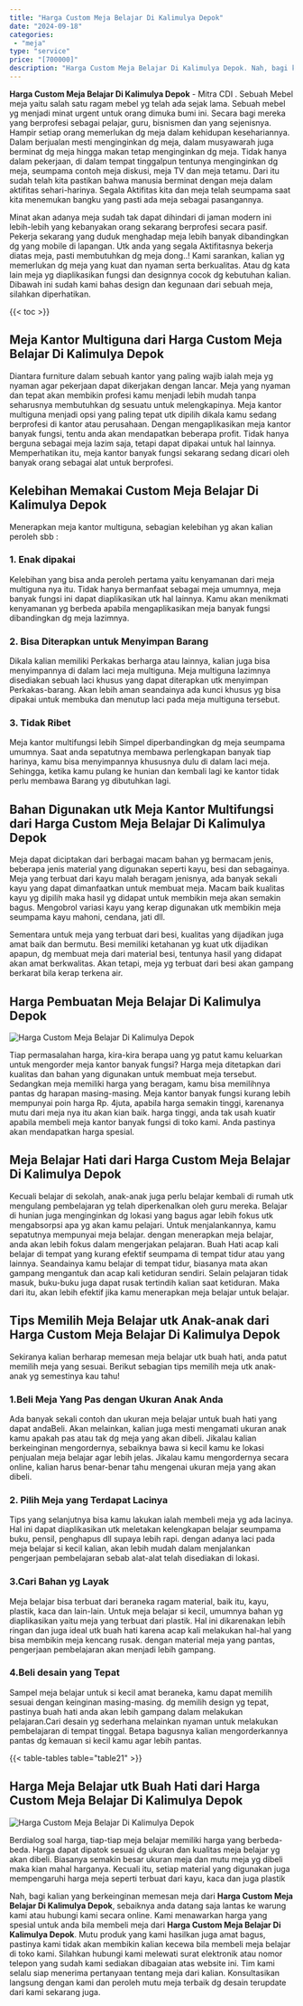 ```yaml
---
title: "Harga Custom Meja Belajar Di Kalimulya Depok"
date: "2024-09-18"
categories:
 - "meja"
type: "service"
price: "[700000]"
description: "Harga Custom Meja Belajar Di Kalimulya Depok. Nah, bagi kalian yang berkeinginan memesan meja dari **Harga Custom Meja Belajar Di Kalimulya Depok**, sebaikny..."
---
```


**Harga Custom Meja Belajar Di Kalimulya Depok** - Mitra CDI . Sebuah Mebel meja yaitu salah satu ragam mebel yg telah ada sejak lama. Sebuah mebel yg menjadi minat urgent untuk orang dimuka bumi ini. Secara bagi mereka yang berprofesi sebagai pelajar, guru, bisnismen dan yang sejenisnya. Hampir setiap orang memerlukan dg meja dalam kehidupan kesehariannya. Dalam berjualan mesti menginginkan dg meja, dalam musyawarah juga berminat dg meja hingga makan tetap menginginkan dg meja. Tidak hanya dalam pekerjaan, di dalam tempat tinggalpun tentunya menginginkan dg meja, seumpama contoh meja diskusi, meja TV dan meja tetamu. Dari itu sudah telah kita pastikan bahwa manusia berminat dengan meja dalam aktifitas sehari-harinya. Segala Aktifitas kita dan meja telah seumpama saat kita menemukan bangku yang pasti ada meja sebagai pasangannya.

Minat akan adanya meja sudah tak dapat dihindari di jaman modern ini lebih-lebih yang kebanyakan orang sekarang berprofesi secara pasif. Pekerja sekarang yang duduk menghadap meja lebih banyak dibandingkan dg yang mobile di lapangan. Utk anda yang segala Aktifitasnya bekerja diatas meja, pasti membutuhkan dg meja dong..! Kami sarankan, kalian yg memerlukan dg meja yang kuat dan nyaman serta berkualitas. Atau dg kata lain meja yg diaplikasikan fungsi dan designnya cocok dg kebutuhan kalian. Dibawah ini sudah kami bahas design dan kegunaan dari sebuah meja, silahkan diperhatikan.

{{< toc >}}

## Meja Kantor Multiguna dari Harga Custom Meja Belajar Di Kalimulya Depok

Diantara furniture dalam sebuah kantor yang paling wajib ialah meja yg nyaman agar pekerjaan dapat dikerjakan dengan lancar. Meja yang nyaman dan tepat akan membikin profesi kamu menjadi lebih mudah tanpa seharusnya membutuhkan dg sesuatu untuk melengkapinya. Meja kantor multiguna menjadi opsi yang paling tepat utk dipilih dikala kamu sedang berprofesi di kantor atau perusahaan. Dengan mengaplikasikan meja kantor banyak fungsi, tentu anda akan mendapatkan beberapa profit. Tidak hanya berguna sebagai meja lazim saja, tetapi dapat dipakai untuk hal lainnya. Memperhatikan itu, meja kantor banyak fungsi sekarang sedang dicari oleh banyak orang sebagai alat untuk berprofesi.

## Kelebihan Memakai Custom Meja Belajar Di Kalimulya Depok

Menerapkan meja kantor multiguna, sebagian kelebihan yg akan kalian peroleh sbb :

### 1\. Enak dipakai

Kelebihan yang bisa anda peroleh pertama yaitu kenyamanan dari meja multiguna nya itu. Tidak hanya bermanfaat sebagai meja umumnya, meja banyak fungsi ini dapat diaplikasikan utk hal lainnya. Kamu akan menikmati kenyamanan yg berbeda apabila mengaplikasikan meja banyak fungsi dibandingkan dg meja lazimnya.

### 2\. Bisa Diterapkan untuk Menyimpan Barang

Dikala kalian memiliki Perkakas berharga atau lainnya, kalian juga bisa menyimpannya di dalam laci meja multiguna. Meja multiguna lazimnya disediakan sebuah laci khusus yang dapat diterapkan utk menyimpan Perkakas-barang. Akan lebih aman seandainya ada kunci khusus yg bisa dipakai untuk membuka dan menutup laci pada meja multiguna tersebut.

### 3\. Tidak Ribet

Meja kantor multifungsi lebih Simpel diperbandingkan dg meja seumpama umumnya. Saat anda sepatutnya membawa perlengkapan banyak tiap harinya, kamu bisa menyimpannya khususnya dulu di dalam laci meja. Sehingga, ketika kamu pulang ke hunian dan kembali lagi ke kantor tidak perlu membawa Barang yg dibutuhkan lagi.

## Bahan Digunakan utk Meja Kantor Multifungsi dari Harga Custom Meja Belajar Di Kalimulya Depok

Meja dapat diciptakan dari berbagai macam bahan yg bermacam jenis, beberapa jenis material yang digunakan seperti kayu, besi dan sebagainya. Meja yang terbuat dari kayu malah beragam jenisnya, ada banyak sekali kayu yang dapat dimanfaatkan untuk membuat meja. Macam baik kualitas kayu yg dipilih maka hasil yg didapat untuk membikin meja akan semakin bagus. Mengobrol variasi kayu yang kerap digunakan utk membikin meja seumpama kayu mahoni, cendana, jati dll.

Sementara untuk meja yang terbuat dari besi, kualitas yang dijadikan juga amat baik dan bermutu. Besi memiliki ketahanan yg kuat utk dijadikan apapun, dg membuat meja dari material besi, tentunya hasil yang didapat akan amat berkwalitas. Akan tetapi, meja yg terbuat dari besi akan gampang berkarat bila kerap terkena air.

## Harga Pembuatan Meja Belajar Di Kalimulya Depok

![Harga Custom Meja Belajar Di Kalimulya Depok](/images/meja/meja-dewasa-014.jpg)

Tiap permasalahan harga, kira-kira berapa uang yg patut kamu keluarkan untuk mengorder meja kantor banyak fungsi? Harga meja ditetapkan dari kualitas dan bahan yang digunakan untuk membuat meja tersebut. Sedangkan meja memiliki harga yang beragam, kamu bisa memilihnya pantas dg harapan masing-masing. Meja kantor banyak fungsi kurang lebih mempunyai poin harga Rp. 4juta, apabila harga semakin tinggi, karenanya mutu dari meja nya itu akan kian baik. harga tinggi, anda tak usah kuatir apabila membeli meja kantor banyak fungsi di toko kami. Anda pastinya akan mendapatkan harga spesial.

## Meja Belajar Hati dari Harga Custom Meja Belajar Di Kalimulya Depok

Kecuali belajar di sekolah, anak-anak juga perlu belajar kembali di rumah utk mengulang pembelajaran yg telah diperkenalkan oleh guru mereka. Belajar di hunian juga menginginkan dg lokasi yang bagus agar lebih fokus utk mengabsorpsi apa yg akan kamu pelajari. Untuk menjalankannya, kamu sepatutnya mempunyai meja belajar. dengan menerapkan meja belajar, anda akan lebih fokus dalam mengerjakan pelajaran. Buah Hati acap kali belajar di tempat yang kurang efektif seumpama di tempat tidur atau yang lainnya. Seandainya kamu belajar di tempat tidur, biasanya mata akan gampang mengantuk dan acap kali ketiduran sendiri. Selain pelajaran tidak masuk, buku-buku juga dapat rusak tertindih kalian saat ketiduran. Maka dari itu, akan lebih efektif jika kamu menerapkan meja belajar untuk belajar.

## Tips Memilih Meja Belajar utk Anak-anak dari Harga Custom Meja Belajar Di Kalimulya Depok

Sekiranya kalian berharap memesan meja belajar utk buah hati, anda patut memilih meja yang sesuai. Berikut sebagian tips memilih meja utk anak-anak yg semestinya kau tahu!

### 1.Beli Meja Yang Pas dengan Ukuran Anak Anda

Ada banyak sekali contoh dan ukuran meja belajar untuk buah hati yang dapat andaBeli. Akan melainkan, kalian juga mesti mengamati ukuran anak kamu apakah pas atau tak dg meja yang akan dibeli. Jikalau kalian berkeinginan mengordernya, sebaiknya bawa si kecil kamu ke lokasi penjualan meja belajar agar lebih jelas. Jikalau kamu mengordernya secara online, kalian harus benar-benar tahu mengenai ukuran meja yang akan dibeli.

### 2\. Pilih Meja yang Terdapat Lacinya

Tips yang selanjutnya bisa kamu lakukan ialah membeli meja yg ada lacinya. Hal ini dapat diaplikasikan utk meletakan kelengkapan belajar seumpama buku, pensil, penghapus dll supaya lebih rapi. dengan adanya laci pada meja belajar si kecil kalian, akan lebih mudah dalam menjalankan pengerjaan pembelajaran sebab alat-alat telah disediakan di lokasi.

### 3.Cari Bahan yg Layak

Meja belajar bisa terbuat dari beraneka ragam material, baik itu, kayu, plastik, kaca dan lain-lain. Untuk meja belajar si kecil, umumnya bahan yg diaplikasikan yaitu meja yang terbuat dari plastik. Hal ini dikarenakan lebih ringan dan juga ideal utk buah hati karena acap kali melakukan hal-hal yang bisa membikin meja kencang rusak. dengan material meja yang pantas, pengerjaan pembelajaran akan menjadi lebih gampang.

### 4.Beli desain yang Tepat

Sampel meja belajar untuk si kecil amat beraneka, kamu dapat memilih sesuai dengan keinginan masing-masing. dg memilih design yg tepat, pastinya buah hati anda akan lebih gampang dalam melakukan pelajaran.Cari desain yg sederhana melainkan nyaman untuk melakukan pembelajaran di tempat tinggal. Betapa bagusnya kalian mengorderkannya pantas dg kemauan si kecil kamu agar lebih pantas.

{{< table-tables table="table21" >}}

## Harga Meja Belajar utk Buah Hati dari Harga Custom Meja Belajar Di Kalimulya Depok

![Harga Custom Meja Belajar Di Kalimulya Depok](/images/meja/meja-anak-016.jpg)

Berdialog soal harga, tiap-tiap meja belajar memiliki harga yang berbeda-beda. Harga dapat dipatok sesuai dg ukuran dan kualitas meja belajar yg akan dibeli. Biasanya semakin besar ukuran meja dan mutu meja yg dibeli maka kian mahal harganya. Kecuali itu, setiap material yang digunakan juga mempengaruhi harga meja seperti terbuat dari kayu, kaca dan juga plastik

Nah, bagi kalian yang berkeinginan memesan meja dari **Harga Custom Meja Belajar Di Kalimulya Depok**, sebaiknya anda datang saja lantas ke warung kami atau hubungi kami secara online. Kami menawarkan harga yang spesial untuk anda bila membeli meja dari **Harga Custom Meja Belajar Di Kalimulya Depok**. Mutu produk yang kami hasilkan juga amat bagus, pastinya kami tidak akan membikin kalian kecewa bila membeli meja belajar di toko kami. Silahkan hubungi kami melewati surat elektronik atau nomor telepon yang sudah kami sediakan dibagaian atas website ini. Tim kami selalu siap menerima pertanyaan tentang meja dari kalian. Konsultasikan langsung dengan kami dan peroleh mutu meja terbaik dg desain terupdate dari kami sekarang juga.
